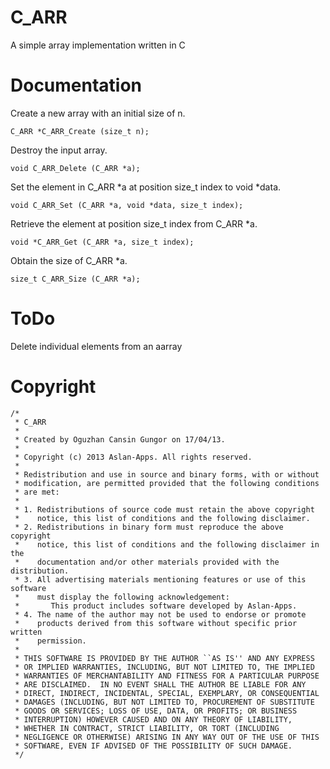 C_ARR
=====

A simple array implementation written in C



Documentation
==============

Create a new array with an initial size of n.

```
C_ARR *C_ARR_Create (size_t n);
```

Destroy the input array.

```
void C_ARR_Delete (C_ARR *a);
```


Set the element in C_ARR *a at position size_t index to void *data.

```
void C_ARR_Set (C_ARR *a, void *data, size_t index);
```


Retrieve the element at position size_t index from C_ARR *a.

```
void *C_ARR_Get (C_ARR *a, size_t index);
```

Obtain the size of C_ARR *a.

```
size_t C_ARR_Size (C_ARR *a);
```



ToDo
===========
Delete individual elements from an aarray



Copyright
==============
```
/*
 * C_ARR
 *
 * Created by Oguzhan Cansin Gungor on 17/04/13.
 *
 * Copyright (c) 2013 Aslan-Apps. All rights reserved.
 *
 * Redistribution and use in source and binary forms, with or without
 * modification, are permitted provided that the following conditions
 * are met:
 *
 * 1. Redistributions of source code must retain the above copyright
 *    notice, this list of conditions and the following disclaimer.
 * 2. Redistributions in binary form must reproduce the above copyright
 *    notice, this list of conditions and the following disclaimer in the
 *    documentation and/or other materials provided with the distribution.
 * 3. All advertising materials mentioning features or use of this software
 *    must display the following acknowledgement:
 *       This product includes software developed by Aslan-Apps.
 * 4. The name of the author may not be used to endorse or promote
 *    products derived from this software without specific prior written
 *    permission.
 *
 * THIS SOFTWARE IS PROVIDED BY THE AUTHOR ``AS IS'' AND ANY EXPRESS
 * OR IMPLIED WARRANTIES, INCLUDING, BUT NOT LIMITED TO, THE IMPLIED
 * WARRANTIES OF MERCHANTABILITY AND FITNESS FOR A PARTICULAR PURPOSE
 * ARE DISCLAIMED.  IN NO EVENT SHALL THE AUTHOR BE LIABLE FOR ANY
 * DIRECT, INDIRECT, INCIDENTAL, SPECIAL, EXEMPLARY, OR CONSEQUENTIAL
 * DAMAGES (INCLUDING, BUT NOT LIMITED TO, PROCUREMENT OF SUBSTITUTE
 * GOODS OR SERVICES; LOSS OF USE, DATA, OR PROFITS; OR BUSINESS
 * INTERRUPTION) HOWEVER CAUSED AND ON ANY THEORY OF LIABILITY,
 * WHETHER IN CONTRACT, STRICT LIABILITY, OR TORT (INCLUDING
 * NEGLIGENCE OR OTHERWISE) ARISING IN ANY WAY OUT OF THE USE OF THIS
 * SOFTWARE, EVEN IF ADVISED OF THE POSSIBILITY OF SUCH DAMAGE.
 */
```